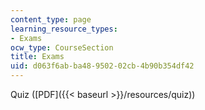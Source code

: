 ```yaml
---
content_type: page
learning_resource_types:
- Exams
ocw_type: CourseSection
title: Exams
uid: d063f6ab-ba48-9502-02cb-4b90b354df42
---
```


Quiz ([PDF]({{< baseurl >}}/resources/quiz))